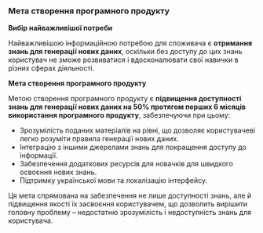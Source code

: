 ### Мета створення програмного продукту

**Вибір найважливішої потреби**

Найважливішою інформаційною потребою для споживача є **отримання знань для генерації нових даних**, оскільки без доступу до цих знань користувач не зможе розвиватися і вдосконалювати свої навички в різних сферах діяльності.

**Мета створення програмного продукту**

Метою створення програмного продукту є **підвищення доступності знань для генерації нових даних на 50% протягом перших 6 місяців використання програмного продукту**, забезпечуючи при цьому:
- Зрозумілість поданих матеріалів на рівні, що дозволяє користувачеві легко розуміти правила генерації нових даних.
- Інтеграцію з іншими джерелами знань для покращення доступу до інформації.
- Забезпечення додаткових ресурсів для новачків для швидкого освоєння нових знань.
- Підтримку української мови та локалізацію інтерфейсу.

Ця мета спрямована на забезпечення не лише доступності знань, але й підвищення якості їх засвоєння користувачем, що дозволить вирішити головну проблему – недостатню зрозумілість і недоступність знань для користувача.
